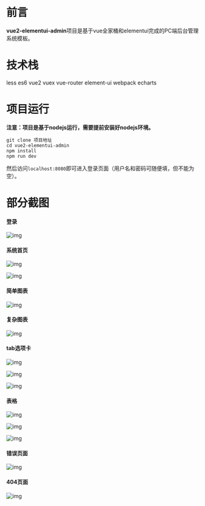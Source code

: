 # 前言
**vue2-elementui-admin**项目是基于vue全家桶和elementui完成的PC端后台管理系统模板。
# 技术栈
less es6 vue2 vuex vue-router element-ui webpack echarts
# 项目运行
**注意：项目是基于nodejs运行，需要提前安装好nodejs环境。**

```
git clone 项目地址
cd vue2-elementui-admin
npm install
npm run dev
```
然后访问```localhost:8080```即可进入登录页面（用户名和密码可随便填，但不能为空）。
# 部分截图
#### 登录
![img](https://gitee.com/nut77/vue2-elementui-admin/raw/master/screenshots/1.png)
#### 系统首页
![img](https://gitee.com/nut77/vue2-elementui-admin/raw/master/screenshots/2.png)

![img](https://gitee.com/nut77/vue2-elementui-admin/raw/master/screenshots/2-1.png)
#### 简单图表
![img](https://gitee.com/nut77/vue2-elementui-admin/raw/master/screenshots/3.png)
#### 复杂图表
![img](https://gitee.com/nut77/vue2-elementui-admin/raw/master/screenshots/4.png)
#### tab选项卡
![img](https://gitee.com/nut77/vue2-elementui-admin/raw/master/screenshots/5.png)

![img](https://gitee.com/nut77/vue2-elementui-admin/raw/master/screenshots/5-1.png)

![img](https://gitee.com/nut77/vue2-elementui-admin/raw/master/screenshots/5-2.png)
#### 表格
![img](https://gitee.com/nut77/vue2-elementui-admin/raw/master/screenshots/6.png)

![img](https://gitee.com/nut77/vue2-elementui-admin/raw/master/screenshots/6-1.png)

![img](https://gitee.com/nut77/vue2-elementui-admin/raw/master/screenshots/6-2.png)
#### 错误页面
![img](https://gitee.com/nut77/vue2-elementui-admin/raw/master/screenshots/7.png)
#### 404页面
![img](https://gitee.com/nut77/vue2-elementui-admin/raw/master/screenshots/8.png)